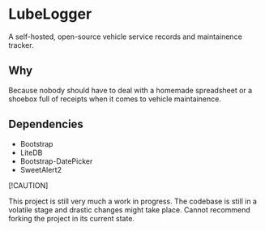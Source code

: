 # LubeLogger
A self-hosted, open-source vehicle service records and maintainence tracker.

## Why
Because nobody should have to deal with a homemade spreadsheet or a shoebox full of receipts when it comes to vehicle maintainence.

## Dependencies
- Bootstrap
- LiteDB
- Bootstrap-DatePicker
- SweetAlert2

[!CAUTION]

This project is still very much a work in progress. The codebase is still in a volatile stage and drastic changes might take place. Cannot recommend forking the project in its current state.
